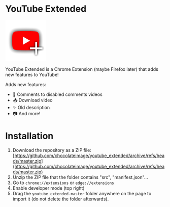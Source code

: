 # YouTube Extended
![logo 128x128](https://raw.githubusercontent.com/chocolateimage/youtube_extended/master/icons/icon128.png)

YouTube Extended is a Chrome Extension (maybe Firefox later) that adds new features to YouTube!

Adds new features:

- 💬 Comments to disabled comments videos
- 📥 Download video
- ✨ Old description
- 📷 And more!

# Installation
1. Download the repository as a ZIP file: [https://github.com/chocolateimage/youtube_extended/archive/refs/heads/master.zip](https://github.com/chocolateimage/youtube_extended/archive/refs/heads/master.zip)
2. Unzip the ZIP file that the folder contains "src", "manifest.json"...
3. Go to `chrome://extensions` or `edge://extensions`
4. Enable developer mode (top right)
5. Drag the `youtube_extended-master` folder anywhere on the page to import it (do not delete the folder afterwards).

